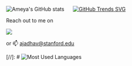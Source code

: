 <!--
**akjadhav/akjadhav** is a ✨ _special_ ✨ repository because its `README.md` (this file) appears on your GitHub profile.

Here are some ideas to get you started:

- 🔭 I’m currently working on ...
- 🌱 I’m currently learning ...
- 👯 I’m looking to collaborate on ...
- 🤔 I’m looking for help with ...
- 💬 Ask me about ...
- 📫 How to reach me: ...
- 😄 Pronouns: ...
- ⚡ Fun fact: ...
-->

![Ameya's GitHub stats](https://github-readme-stats.vercel.app/api?username=akjadhav&show_icons=true&theme=react&count_private=true) &nbsp;&nbsp;&nbsp;&nbsp; [![GitHub Trends SVG](https://api.githubtrends.io/user/svg/akjadhav/langs?time_range=one_year&include_private=True&loc_metric=changed&theme=dark)](https://githubtrends.io)


Reach out to me on

<p align="left">
<a href="https://www.linkedin.com/in/ameyajadhav" target="_blank">
<img src="https://img.shields.io/badge/LinkedIn-blue?style=for-the-badge&logo=linkedin&labelColor=blue"></a></p>

or 📫 ajadhav@stanford.edu

[//]: # ![Most Used Languages](https://github-readme-stats.vercel.app/api/top-langs/?username=akjadhav&langs_count=4)
